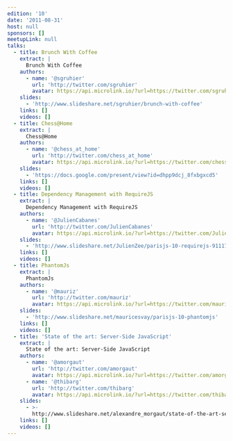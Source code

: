 ```yaml
---
edition: '10'
date: '2011-08-31'
host: null
sponsors: []
meetupLink: null
talks:
  - title: Brunch With Coffee
    extract: |
      Brunch With Coffee
    authors:
      - name: '@sgruhier'
        url: 'http://twitter.com/sgruhier'
        avatar: https://api.microlink.io/?url=https://twitter.com/sgruhier&amps;embed=image.url
    slides:
      - 'http://www.slideshare.net/sgruhier/brunch-with-coffee'
    links: []
    videos: []
  - title: Chess@Home
    extract: |
      Chess@Home
    authors:
      - name: '@chess_at_home'
        url: 'http://twitter.com/chess_at_home'
        avatar: https://api.microlink.io/?url=https://twitter.com/chess_at_home&amps;embed=image.url
    slides:
      - 'https://docs.google.com/present/view?id=dhpp9dcj_8fxbgxcd5'
    links: []
    videos: []
  - title: Dependency Management with RequireJS
    extract: |
      Dependency Management with RequireJS
    authors:
      - name: '@JulienCabanes'
        url: 'http://twitter.com/JulienCabanes'
        avatar: https://api.microlink.io/?url=https://twitter.com/JulienCabanes&amps;embed=image.url
    slides:
      - 'http://www.slideshare.net/JulienZee/parisjs-10-requirejs-9111799'
    links: []
    videos: []
  - title: PhantomJs
    extract: |
      PhantomJs
    authors:
      - name: '@mauriz'
        url: 'http://twitter.com/mauriz'
        avatar: https://api.microlink.io/?url=https://twitter.com/mauriz&amps;embed=image.url
    slides:
      - 'http://www.slideshare.net/mauricesvay/parisjs-10-phantomjs'
    links: []
    videos: []
  - title: 'State of the art: Server-Side JavaScript'
    extract: |
      State of the art: Server-Side JavaScript
    authors:
      - name: '@amorgaut'
        url: 'http://twitter.com/amorgaut'
        avatar: https://api.microlink.io/?url=https://twitter.com/amorgaut&amps;embed=image.url
      - name: '@thibarg'
        url: 'http://twitter.com/thibarg'
        avatar: https://api.microlink.io/?url=https://twitter.com/thibarg&amps;embed=image.url
    slides:
      - >-
        http://www.slideshare.net/alexandre_morgaut/state-of-the-art-serverside-javascript-parisjs
    links: []
    videos: []
---
```

